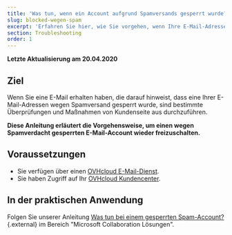 ```yaml
---
title: 'Was tun, wenn ein Account aufgrund Spamversands gesperrt wurde?'
slug: blocked-wegen-spam
excerpt: 'Erfahren Sie hier, wie Sie vorgehen, wenn Ihre E-Mail-Adresse wegen Spamverdachts blockiert ist'
section: Troubleshooting
order: 1
---
```


**Letzte Aktualisierung am 20.04.2020**

## Ziel

Wenn Sie eine E-Mail erhalten haben, die darauf hinweist, dass eine Ihrer E-Mail-Adressen wegen Spamversand gesperrt wurde, sind bestimmte Überprüfungen und Maßnahmen von Kundenseite aus durchzuführen.

**Diese Anleitung erläutert die Vorgehensweise, um einen wegen Spamverdacht gesperrten E-Mail-Account wieder freizuschalten.**

## Voraussetzungen

- Sie verfügen über einen [OVHcloud E-Mail-Dienst](https://www.ovhcloud.com/de/emails/).
- Sie haben Zugriff auf Ihr [OVHcloud Kundencenter](https://www.ovh.com/auth/?action=gotomanager&from=https://www.ovh.de/&ovhSubsidiary=de).

## In der praktischen Anwendung

Folgen Sie unserer Anleitung [Was tun bei einem gesperrten Spam-Account?](https://docs.ovh.com/de/microsoft-collaborative-solutions/blocked-wegen-spam/){.external} im Bereich "Microsoft Collaboration Lösungen".